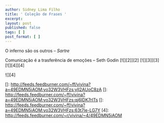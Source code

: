 ```yaml
---
author: Sidney Lima Filho
title: ' Coleção de Frases '
excerpt:
layout: post
published: false
tags: [ ]
post_format: [ ]
---
```

O inferno são os outros – *Sartre*

Comunicação é a trasferência de emoções – Seth Godin [![][2]</img>][2] [![][3]</img>][3] [![][4]</img>][4] 

![][4]

 []: http://feeds.feedburner.com/~ff/vivina?a=49EDMN5iAOM:yo32W3VHFzs:yIl2AUoC8zA
 []: http://feeds.feedburner.com/~ff/vivina?a=49EDMN5iAOM:yo32W3VHFzs:qj6IDK7rITs
 []: http://feeds.feedburner.com/~ff/vivina?a=49EDMN5iAOM:yo32W3VHFzs:63t7Ie-LG7Y
 [4]: http://feeds.feedburner.com/~r/vivina/~4/49EDMN5iAOM
